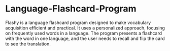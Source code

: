 # Language-Flashcard-Program
Flashy is a language flashcard program designed to make vocabulary acquisition efficient and practical. It uses a personalized approach, focusing on frequently used words in a language. The program presents a flashcard with the word in one language, and the user needs to recall and flip the card to see the translation.
